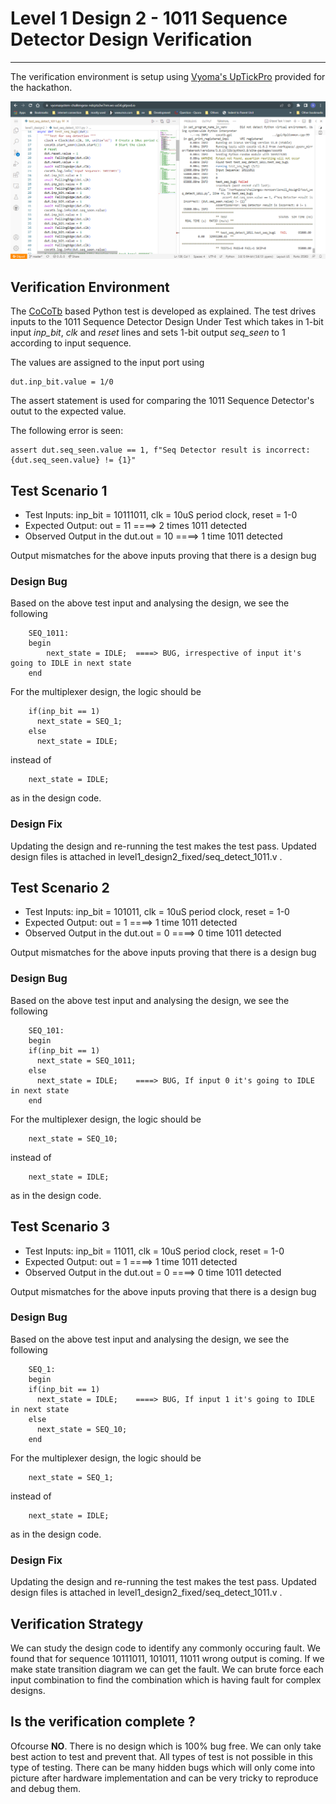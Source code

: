 # Level 1 Design 2 - 1011 Sequence Detector Design Verification
-------
The verification environment is setup using [Vyoma's UpTickPro](https://vyomasystems.com) provided for the hackathon.

![Verification Environment](/assets/lvl1-2.png)

## Verification Environment

The [CoCoTb](https://www.cocotb.org/) based Python test is developed as explained. The test drives inputs to the 1011 Sequence Detector Design Under Test which takes in 1-bit input *inp_bit*, *clk* and *reset* lines and sets 1-bit output *seq_seen* to 1 according to input sequence.

The values are assigned to the input port using 
```
dut.inp_bit.value = 1/0
```

The assert statement is used for comparing the 1011 Sequence Detector's outut to the expected value.

The following error is seen:
```
assert dut.seq_seen.value == 1, f"Seq Detector result is incorrect: {dut.seq_seen.value} != {1}"
```
## Test Scenario 1
- Test Inputs: inp_bit = 10111011,	clk = 10uS period clock,	reset = 1-0
- Expected Output: out = 11		====> 2 times 1011 detected
- Observed Output in the dut.out = 10	====> 1 time 1011 detected

Output mismatches for the above inputs proving that there is a design bug

### Design Bug
Based on the above test input and analysing the design, we see the following

```
	SEQ_1011:
	begin
		next_state = IDLE;	====> BUG, irrespective of input it's going to IDLE in next state
	end
```
For the multiplexer design, the logic should be 
```
	if(inp_bit == 1)
	  next_state = SEQ_1;
	else
	  next_state = IDLE;
```
instead of 
```
	next_state = IDLE;
``` 
as in the design code.

### Design Fix
Updating the design and re-running the test makes the test pass.
Updated design files is attached in level1_design2_fixed/seq_detect_1011.v .

## Test Scenario 2
- Test Inputs: inp_bit = 101011,	clk = 10uS period clock,	reset = 1-0
- Expected Output: out = 1		====> 1 time 1011 detected
- Observed Output in the dut.out = 0	====> 0 time 1011 detected

Output mismatches for the above inputs proving that there is a design bug

### Design Bug
Based on the above test input and analysing the design, we see the following

```
	SEQ_101:
	begin
	if(inp_bit == 1)
	  next_state = SEQ_1011;
	else
	  next_state = IDLE;	====> BUG, If input 0 it's going to IDLE in next state
	end
```
For the multiplexer design, the logic should be 
```
	next_state = SEQ_10;
```
instead of 
```
	next_state = IDLE;
``` 
as in the design code.

## Test Scenario 3
- Test Inputs: inp_bit = 11011,	clk = 10uS period clock,	reset = 1-0
- Expected Output: out = 1		====> 1 time 1011 detected
- Observed Output in the dut.out = 0	====> 0 time 1011 detected

Output mismatches for the above inputs proving that there is a design bug

### Design Bug
Based on the above test input and analysing the design, we see the following

```
	SEQ_1:
	begin
	if(inp_bit == 1)
	  next_state = IDLE;	====> BUG, If input 1 it's going to IDLE in next state
	else
	  next_state = SEQ_10;
	end
```
For the multiplexer design, the logic should be 
```
	next_state = SEQ_1;
```
instead of 
```
	next_state = IDLE;
``` 
as in the design code.

### Design Fix
Updating the design and re-running the test makes the test pass.
Updated design files is attached in level1_design2_fixed/seq_detect_1011.v .


## Verification Strategy
We can study the design code to identify any commonly occuring fault. We found that for sequence 10111011, 101011, 11011 wrong output is coming. If we make state transition diagram we can get the fault. We can brute force each input combination to find the combination which is having fault for complex designs.

## Is the verification complete ?
Ofcourse **NO**. There is no design which is 100% bug free. We can only take best action to test and prevent that. All types of test is not possible in this type of testing. There can be many hidden bugs which will only come into picture after hardware implementation and can be very tricky to reproduce and debug them.